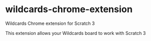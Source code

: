 # wildcards-chrome-extension
Wildcards Chrome extension for Scratch 3 

This extension allows your Wildcards board to work with Scratch 3
